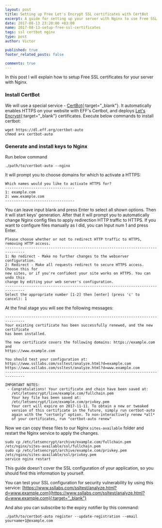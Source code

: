 ```yaml
---
layout: post
title: Setting up Free Let's Encrypt SSL certificates with CertBot
excerpt: A guide for setting up your server with Nginx to use Free SSL certificates
date: 2017-08-13 23:20:00 +03:00
name: 2017-08-13-setup-free-ssl-certificates
tags: ssl certbot nginx
type: post
author: Victor

published: true
footer_related_posts: false

comments: true
---
```


In this post I will explain how to setup Free SSL certificates for your server with Nginx.

### Install CertBot

We will use a special service - [CertBot](https://certbot.eff.org/){:target="_blank"}. It automatically enables HTTPS on your website with EFF's Certbot, and deploys [Let's Encrypt](https://letsencrypt.org/){:target="_blank"} certificates. Execute below commands to install certbot:

```
wget https://dl.eff.org/certbot-auto
chmod a+x certbot-auto
```

### Generate and install keys to Nginx

Run below command

```
./path/to/certbot-auto --nginx
```

It will prompt you to choose domains for which to activate a HTTPS:

```
Which names would you like to activate HTTPS for?
--------------------------------
1: example.com
2: www.example.com
--------------------------------
```

You can leave input blank and press Enter to select all shown options. Then it will start keys' generation. After that it will prompt you to automatically change Nginx config files to  apply redirection HTTP traffic to HTTPS. If you want to configure files manually as I did, you can Input num 1 and press Enter.

```
Please choose whether or not to redirect HTTP traffic to HTTPS, removing HTTP access.
-------------------------------------------------------------------------------
1: No redirect - Make no further changes to the webserver configuration.
2: Redirect - Make all requests redirect to secure HTTPS access. Choose this for
new sites, or if you're confident your site works on HTTPS. You can undo this
change by editing your web server's configuration.
-------------------------------------------------------------------------------
Select the appropriate number [1-2] then [enter] (press 'c' to cancel): 1
```

At the final stage you will see the following messages:

```
-------------------------------------------------------------------------------
Your existing certificate has been successfully renewed, and the new certificate
has been installed.

The new certificate covers the following domains: https://example.com and
https://www.example.com

You should test your configuration at:
https://www.ssllabs.com/ssltest/analyze.html?d=example.com
https://www.ssllabs.com/ssltest/analyze.html?d=www.example.com
-------------------------------------------------------------------------------

IMPORTANT NOTES:
 - Congratulations! Your certificate and chain have been saved at:
   /etc/letsencrypt/live/example.com/fullchain.pem
   Your key file has been saved at:
   /etc/letsencrypt/live/example.com/privkey.pem
   Your cert will expire on 2017-11-11. To obtain a new or tweaked
   version of this certificate in the future, simply run certbot-auto
   again with the "certonly" option. To non-interactively renew *all*
   of your certificates, run "certbot-auto renew"

```

Now we can copy these files to our Nginx `sites-available` folder and restart the Nginx service to apply the changes.

```
sudo cp /etc/letsencrypt/archive/example.com/fullchain.pem /etc/nginx/sites-available/ssl/fullchain.pem
sudo cp /etc/letsencrypt/archive/example.com/privkey.pem /etc/nginx/sites-available/ssl/privkey.pem
service nginx restart
```

This guide doesn't cover the SSL configuration of your application, so you should find this information by yourself.

You can test your SSL configuration for security vulnerability by using this service:
[https://www.ssllabs.com/ssltest/analyze.html?d=www.example.com](https://www.ssllabs.com/ssltest/analyze.html?d=www.example.com){:target="_blank"}

And also you can subscribe to the expiry notifier by this command:
```
./path/to/certbot-auto register --update-registration --email yourname+1@example.com
```
